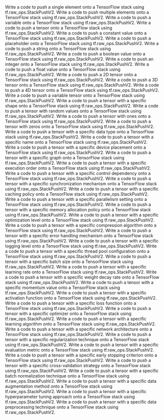 Write a code to push a single element onto a TensorFlow stack using tf.raw_ops.StackPushV2.
Write a code to push multiple elements onto a TensorFlow stack using tf.raw_ops.StackPushV2.
Write a code to push a variable onto a TensorFlow stack using tf.raw_ops.StackPushV2.
Write a code to push a tensor onto a TensorFlow stack using tf.raw_ops.StackPushV2.
Write a code to push a constant value onto a TensorFlow stack using tf.raw_ops.StackPushV2.
Write a code to push a placeholder onto a TensorFlow stack using tf.raw_ops.StackPushV2.
Write a code to push a string onto a TensorFlow stack using tf.raw_ops.StackPushV2.
Write a code to push a boolean value onto a TensorFlow stack using tf.raw_ops.StackPushV2.
Write a code to push an integer onto a TensorFlow stack using tf.raw_ops.StackPushV2.
Write a code to push a float value onto a TensorFlow stack using tf.raw_ops.StackPushV2.
Write a code to push a 2D tensor onto a TensorFlow stack using tf.raw_ops.StackPushV2.
Write a code to push a 3D tensor onto a TensorFlow stack using tf.raw_ops.StackPushV2.
Write a code to push a 4D tensor onto a TensorFlow stack using tf.raw_ops.StackPushV2.
Write a code to push a variable tensor onto a TensorFlow stack using tf.raw_ops.StackPushV2.
Write a code to push a tensor with a specific shape onto a TensorFlow stack using tf.raw_ops.StackPushV2.
Write a code to push a tensor with random values onto a TensorFlow stack using tf.raw_ops.StackPushV2.
Write a code to push a tensor with ones onto a TensorFlow stack using tf.raw_ops.StackPushV2.
Write a code to push a tensor with zeros onto a TensorFlow stack using tf.raw_ops.StackPushV2.
Write a code to push a tensor with a specific data type onto a TensorFlow stack using tf.raw_ops.StackPushV2.
Write a code to push a tensor with a specific name onto a TensorFlow stack using tf.raw_ops.StackPushV2.
Write a code to push a tensor with a specific device placement onto a TensorFlow stack using tf.raw_ops.StackPushV2.
Write a code to push a tensor with a specific graph onto a TensorFlow stack using tf.raw_ops.StackPushV2.
Write a code to push a tensor with a specific execution order onto a TensorFlow stack using tf.raw_ops.StackPushV2.
Write a code to push a tensor with a specific control dependency onto a TensorFlow stack using tf.raw_ops.StackPushV2.
Write a code to push a tensor with a specific synchronization mechanism onto a TensorFlow stack using tf.raw_ops.StackPushV2.
Write a code to push a tensor with a specific caching policy onto a TensorFlow stack using tf.raw_ops.StackPushV2.
Write a code to push a tensor with a specific parallelism setting onto a TensorFlow stack using tf.raw_ops.StackPushV2.
Write a code to push a tensor with a specific memory allocation policy onto a TensorFlow stack using tf.raw_ops.StackPushV2.
Write a code to push a tensor with a specific optimization level onto a TensorFlow stack using tf.raw_ops.StackPushV2.
Write a code to push a tensor with a specific compression algorithm onto a TensorFlow stack using tf.raw_ops.StackPushV2.
Write a code to push a tensor with a specific error handling mechanism onto a TensorFlow stack using tf.raw_ops.StackPushV2.
Write a code to push a tensor with a specific logging level onto a TensorFlow stack using tf.raw_ops.StackPushV2.
Write a code to push a tensor with a specific thread pool configuration onto a TensorFlow stack using tf.raw_ops.StackPushV2.
Write a code to push a tensor with a specific batch size onto a TensorFlow stack using tf.raw_ops.StackPushV2.
Write a code to push a tensor with a specific learning rate onto a TensorFlow stack using tf.raw_ops.StackPushV2.
Write a code to push a tensor with a specific weight decay rate onto a TensorFlow stack using tf.raw_ops.StackPushV2.
Write a code to push a tensor with a specific momentum value onto a TensorFlow stack using tf.raw_ops.StackPushV2.
Write a code to push a tensor with a specific activation function onto a TensorFlow stack using tf.raw_ops.StackPushV2.
Write a code to push a tensor with a specific loss function onto a TensorFlow stack using tf.raw_ops.StackPushV2.
Write a code to push a tensor with a specific optimizer onto a TensorFlow stack using tf.raw_ops.StackPushV2.
Write a code to push a tensor with a specific learning algorithm onto a TensorFlow stack using tf.raw_ops.StackPushV2.
Write a code to push a tensor with a specific network architecture onto a TensorFlow stack using tf.raw_ops.StackPushV2.
Write a code to push a tensor with a specific regularization technique onto a TensorFlow stack using tf.raw_ops.StackPushV2.
Write a code to push a tensor with a specific evaluation metric onto a TensorFlow stack using tf.raw_ops.StackPushV2.
Write a code to push a tensor with a specific early stopping criterion onto a TensorFlow stack using tf.raw_ops.StackPushV2.
Write a code to push a tensor with a specific cross-validation strategy onto a TensorFlow stack using tf.raw_ops.StackPushV2.
Write a code to push a tensor with a specific batch normalization technique onto a TensorFlow stack using tf.raw_ops.StackPushV2.
Write a code to push a tensor with a specific data augmentation method onto a TensorFlow stack using tf.raw_ops.StackPushV2.
Write a code to push a tensor with a specific hyperparameter tuning approach onto a TensorFlow stack using tf.raw_ops.StackPushV2.
Write a code to push a tensor with a specific data preprocessing technique onto a TensorFlow stack using tf.raw_ops.StackPushV2.